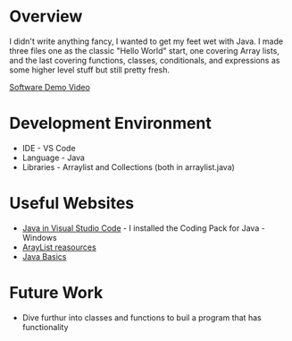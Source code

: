 # Overview

I didn't write anything fancy, I wanted to get my feet wet with Java. I made three files one as the classic "Hello World" start, one covering Array lists, and the last covering functions, classes, conditionals, and expressions as some higher level stuff but still pretty fresh.

[Software Demo Video](https://youtu.be/NWI06UvvbyA)

# Development Environment

* IDE - VS Code
* Language - Java
* Libraries - Arraylist and Collections (both in arraylist.java)

# Useful Websites

* [Java in Visual Studio Code](https://code.visualstudio.com/docs/languages/java) - I installed the Coding Pack for Java - Windows
* [ArayList reasources](https://beginnersbook.com/java-collections-tutorials/#1)
* [Java Basics](https://www.w3schools.com/java/default.asp)

# Future Work

* Dive furthur into classes and functions to buil a program that has functionality

